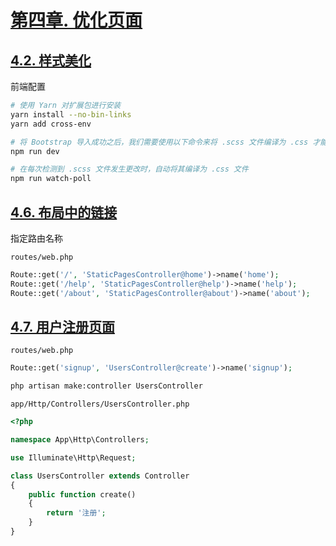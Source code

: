 # [第四章. 优化页面](https://learnku.com/courses/laravel-essential-training/5.8/chapter/4066)

## [4.2. 样式美化](https://learnku.com/courses/laravel-essential-training/5.8/style-beautification/4067)

前端配置

```bash
# 使用 Yarn 对扩展包进行安装
yarn install --no-bin-links
yarn add cross-env

# 将 Bootstrap 导入成功之后，我们需要使用以下命令来将 .scss 文件编译为 .css 才能正常使用
npm run dev

# 在每次检测到 .scss 文件发生更改时，自动将其编译为 .css 文件
npm run watch-poll
```

## [4.6. 布局中的链接](https://learnku.com/courses/laravel-essential-training/5.8/the-links-in-the-layout/4071)

指定路由名称

`routes/web.php`

```php
Route::get('/', 'StaticPagesController@home')->name('home');
Route::get('/help', 'StaticPagesController@help')->name('help');
Route::get('/about', 'StaticPagesController@about')->name('about');
```

## [4.7. 用户注册页面](https://learnku.com/courses/laravel-essential-training/5.8/user-registration/4072)

`routes/web.php`

```php
Route::get('signup', 'UsersController@create')->name('signup');
```

```bash
php artisan make:controller UsersController
```

`app/Http/Controllers/UsersController.php`

```php
<?php

namespace App\Http\Controllers;

use Illuminate\Http\Request;

class UsersController extends Controller
{
    public function create()
    {
        return '注册';
    }
}
```

